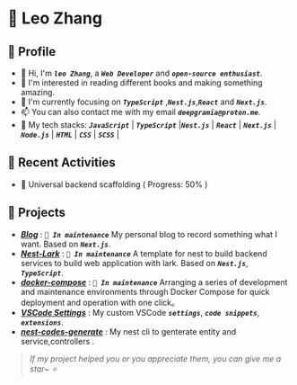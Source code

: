 # 🦁 Leo Zhang


## 🍗 Profile

- 👋 Hi, I'm _**`leo Zhang`**_, a _**`Web Developer`**_ and _**`open-source enthusiast`**_.
- 📖 I'm interested in reading different books and making something amazing.
- 🌱 I'm currently focusing on  _**`TypeScript`**_ ,_**`Nest.js`**_,_**`React`**_ and _**`Next.js`**_.
- 📫 You can also contact me with my email _**`deepgramia@proton.me`**_.
- 💪 My tech stacks: _**`JavaScript`**_ | _**`TypeScript`**_ |_**`Nest.js`**_ | _**`React`**_ | _**`Next.js`**_ |  _**`Node.js`**_ | _**`HTML`**_ | _**`CSS`**_ | _**`SCSS`**_ |

## 🌱 Recent Activities

- 🚀 Universal backend scaffolding  ( Progress: 50% )

## 🦄 Projects

- _**[Blog](https://wiki-ylyt.vercel.app/)**_ : _**`🚧 In maintenance`**_ My personal blog to record something what I want. Based on _**`Next.js`**_.
- _**[Nest-Lark](https://github.com/zyz199/nest-lark)**_ : _**`🚀 In maintenance`**_ A template for nest to build backend services to build  web application with lark. Based on _**`Nest.js`**_, _**`TypeScript`**_.
- _**[docker-compose](https://github.com/zyz199/docker-compose)**_ : _**`🚀 In maintenance`**_ Arranging a series of development and maintenance environments through Docker Compose for quick deployment and operation with one click。
- _**[VSCode Settings](https://github.com/zyz199/vscode-settings)**_ : My custom VSCode _**`settings`**_, _**`code snippets`**_, _**`extensions`**_.
- _**[nest-codes-generate](https://github.com/zyz199/nest-codes-generate)**_ : My nest cli to genterate entity and service,controllers .

> _If my project helped you or you appreciate them, you can give me a star~ ⭐_


